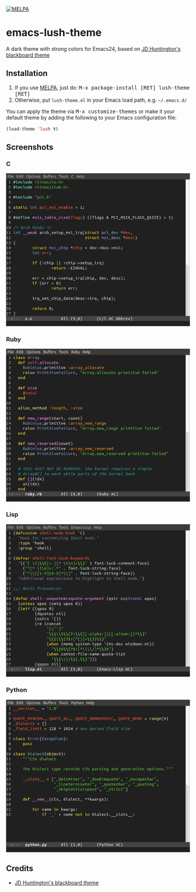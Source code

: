 [![MELPA](http://melpa.org/packages/lush-theme-badge.svg)](http://melpa.org/#/lush-theme)

emacs-lush-theme
================

A dark theme with strong colors for Emacs24, based on [JD Huntington's blackboard theme](http://blog.jdhuntington.com/2008/11/emacs-color-theme-blackboard.html)

## Installation

1. If you use [MELPA](http://melpa.milkbox.net), just do:
<kbd>M-x package-install [RET] lush-theme [RET]</kbd>
2. Otherwise, put `lush-theme.el` in your Emacs load path, e.g. `~/.emacs.d/`

You can apply the theme via <kbd>M-x customize-themes</kbd> or make it your default theme by adding the following to your Emacs configuration file:

```el
(load-theme 'lush t)
```

## Screenshots

### C
![Screenshot](screenshots/c.png)

### Ruby
![Screenshot](screenshots/ruby.png)

### Lisp
![Screenshot](screenshots/lisp.png)

### Python
![Screenshot](screenshots/python.png)

## Credits

* [JD Huntington's blackboard theme](http://blog.jdhuntington.com/2008/11/emacs-color-theme-blackboard.html)
